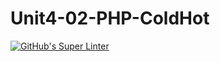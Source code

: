 # Unit4-02-PHP-ColdHot
[![GitHub's Super Linter](https://github.com/ICS20-Programming-SavyonM/Unit4-02-PHP-ColdHot/workflows/GitHub's%20Super%20Linter/badge.svg)](https://github.com/ICS20-Programming-SavyonM/Unit4-02-PHP-ColdHot/actions)